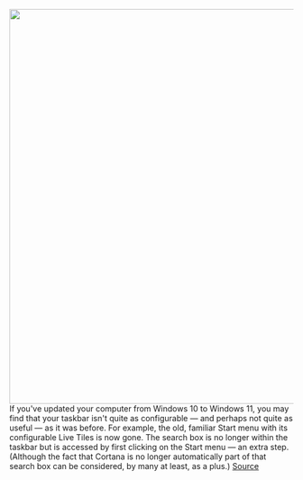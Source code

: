 <img src='https://cdn.vox-cdn.com/thumbor/Tue52jheCBULvsk5pRM3BJ1q6KQ=/0x0:1280x720/1200x800/filters:focal(538x258:742x462)/cdn.vox-cdn.com/uploads/chorus_image/image/69905382/windows11darkmode.0.jpg' width='700px' /><br/>
If you've updated your computer from Windows 10 to Windows 11, you may find that your taskbar isn't quite as configurable — and perhaps not quite as useful — as it was before. For example, the old, familiar Start menu with its configurable Live Tiles is now gone. The search box is no longer within the taskbar but is accessed by first clicking on the Start menu — an extra step. (Although the fact that Cortana is no longer automatically part of that search box can be considered, by many at least, as a plus.)
<a href='https://www.theverge.com/22688307/windows-11-microsoft-taskbar-how-to'> Source <a/>